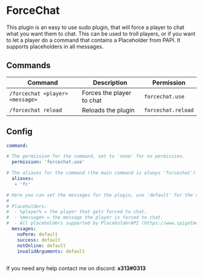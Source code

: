 # ForceChat

This plugin is an easy to use sudo plugin, that will force a player to chat what you want them to chat. This can be used to troll players, or if you want to let a player do a command that contains a Placeholder from PAPI. It supports placeholders in all messages.

## Commands
| Command | Description | Permission | 
| ------- | ----------- | ---------- |
| `/forcechat <player> <message>` | Forces the player to chat | `forcechat.use` |
| `/forcechat reload` | Reloads the plugin | `forcechat.reload`

## Config
```YAML
command:

# The permission for the command, set to 'none' for no permission.
  permission: 'forcechat.use'

# The aliases for the command (the main command is always 'forcechat')
  aliases:
   - 'fc'

# Here you can set the messages for the plugin, use 'default' for the default message.
#
# Placeholders:
#  - %player% = the player that gets forced to chat.
#  - %message% = the message the player is forced to chat.
#  - All placeholders supported by PlaceholderAPI (https://www.spigotmc.org/resources/placeholderapi.6245/)
  messages:
    noPerm: default
    success: default
    notOnline: default
    invalidArguments: default
 
```

If you need any help contact me on discord:
**x313#0313**
